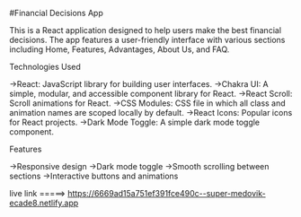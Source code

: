 #Financial Decisions App

This is a React application designed to help users make the best financial decisions. The app features a user-friendly interface with various sections including Home, Features, Advantages, About Us, and FAQ.

Technologies Used

->React: JavaScript library for building user interfaces.
->Chakra UI: A simple, modular, and accessible component library for React.
->React Scroll: Scroll animations for React.
->CSS Modules: CSS file in which all class and animation names are scoped locally by default.
->React Icons: Popular icons for React projects.
->Dark Mode Toggle: A simple dark mode toggle component.

Features

->Responsive design
->Dark mode toggle
->Smooth scrolling between sections
->Interactive buttons and animations

live link =====> https://6669ad15a751ef391fce490c--super-medovik-ecade8.netlify.app
